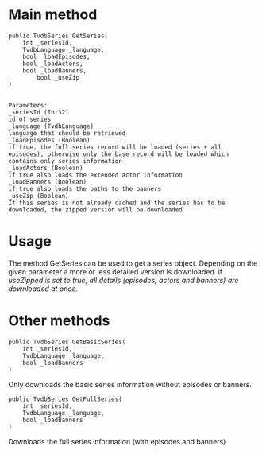 # Main method #

```
public TvdbSeries GetSeries(
	int _seriesId,
	TvdbLanguage _language,
	bool _loadEpisodes,
	bool _loadActors,
	bool _loadBanners,
        bool _useZip
)


Parameters:
_seriesId (Int32)
id of series
_language (TvdbLanguage)
language that should be retrieved
_loadEpisodes (Boolean)
if true, the full series record will be loaded (series + all episodes), otherwise only the base record will be loaded which contains only series information
_loadActors (Boolean)
if true also loads the extended actor information
_loadBanners (Boolean)
if true also loads the paths to the banners
_useZip (Boolean)
If this series is not already cached and the series has to be downloaded, the zipped version will be downloaded
```



# Usage #
The method GetSeries can be used to get a series object. Depending on the given parameter a more or less detailed version is downloaded. if _useZipped is set to true, all details (episodes, actors and banners) are downloaded at once._



# Other methods #
```
public TvdbSeries GetBasicSeries(
	int _seriesId,
	TvdbLanguage _language,
	bool _loadBanners
)
```
Only downloads the basic series information without episodes or banners.

```
public TvdbSeries GetFullSeries(
	int _seriesId,
	TvdbLanguage _language,
	bool _loadBanners
)
```
Downloads the full series information (with episodes and banners)